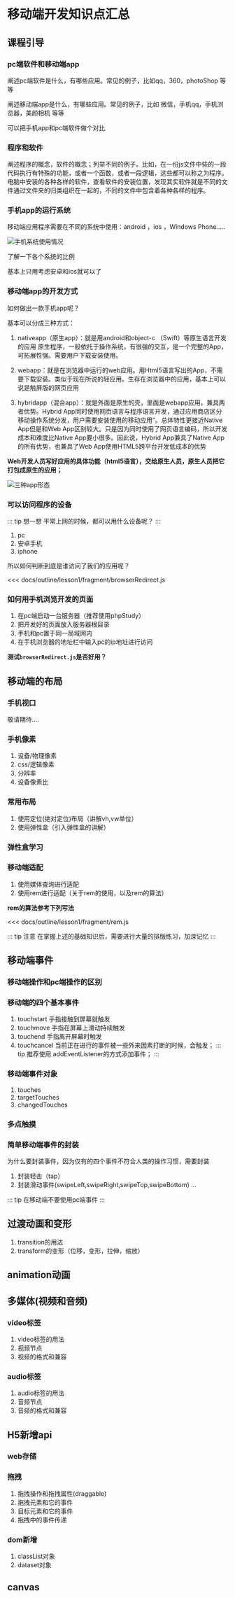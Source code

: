 # 移动端开发知识点汇总

## 课程引导

### pc端软件和移动端app

阐述pc端软件是什么，有哪些应用。常见的例子，比如qq，360，photoShop 等等

阐述移动端app是什么，有哪些应用。常见的例子，比如 微信，手机qq，手机浏览器，美颜相机 等等

可以把手机app和pc端软件做个对比

### 程序和软件

阐述程序的概念，软件的概念；列举不同的例子。比如，在一份js文件中些的一段代码执行有特殊的功能，或者一个函数，或者一段逻辑，这些都可以称之为程序。电脑中安装的各种各样的软件，查看软件的安装位置，发现其实软件就是不同的文件通过文件夹的归类组织在一起的，不同的文件中包含着各种各样的程序。

### 手机app的运行系统

移动端应用程序需要在不同的系统中使用：android ，ios ，Windows Phone.....

![手机系统使用情况](./img/1.png)

了解一下各个系统的比例   

基本上只用考虑安卓和ios就可以了

### 移动端app的开发方式

如何做出一款手机app呢？

基本可以分成三种方式：

1. nativeapp（原生app）：就是用android和object-c （Swift）等原生语言开发的应用
原生程序，一般依托于操作系统，有很强的交互，是一个完整的App，可拓展性强。需要用户下载安装使用。


2. webapp：就是在浏览器中运行的web应用。用Html5语言写出的App，不需要下载安装。类似于现在所说的轻应用。生存在浏览器中的应用，基本上可以说是触屏版的网页应用

3. hybridapp（混合app）：就是外面是原生的壳，里面是webapp应用，兼具两者优势。Hybrid App同时使用网页语言与程序语言开发，通过应用商店区分移动操作系统分发，用户需要安装使用的移动应用”。总体特性更接近Native App但是和Web App区别较大。只是因为同时使用了网页语言编码，所以开发成本和难度比Native App要小很多。因此说，Hybrid App兼具了Native App的所有优势，也兼具了Web App使用HTML5跨平台开发低成本的优势

**Web开发人员写好应用的具体功能（html5语言），交给原生人员，原生人员把它打包成原生的应用；**

![三种app形态](./img/2.png)

### 可以访问程序的设备

::: tip 想一想
平常上网的时候，都可以用什么设备呢？
:::

1. pc
2. 安卓手机
3. iphone

所以如何判断到底是谁访问了我们的应用呢？

<<< docs/outline/lesson1/fragment/browserRedirect.js

### 如何用手机浏览开发的页面

1. 在pc端启动一台服务器（推荐使用phpStudy）
2. 把开发好的页面放入服务器根目录
3. 手机和pc置于同一局域网内
4. 在手机浏览器的地址栏中输入pc的ip地址进行访问

**测试`browserRedirect.js`是否好用？**


## 移动端的布局

### 手机视口
敬请期待....
### 手机像素

1. 设备/物理像素
2. css/逻辑像素
3. 分辨率
4. 设备像素比

### 常用布局

1. 使用定位(绝对定位)布局（讲解vh,vw单位）
2. 使用弹性盒（引入弹性盒的讲解）

### 弹性盒学习

### 移动端适配

1. 使用媒体查询进行适配
2. 使用rem进行适配（关于rem的使用，以及rem的算法）

**rem的算法参考下列写法**

<<< docs/outline/lesson1/fragment/rem.js

::: tip 注意
在掌握上述的基础知识后，需要进行大量的排版练习，加深记忆
:::

## 移动端事件

### 移动端操作和pc端操作的区别

### 移动端的四个基本事件

1. touchstart   手指接触到屏幕就触发
2. touchmove  手指在屏幕上滑动持续触发
3. touchend   手指离开屏幕时触发
4. touchcancel  当前正在进行的事件被一些外来因素打断的时候，会触发；
::: tip
推荐使用  addEventListener的方式添加事件；
:::

### 移动端事件对象

1. touches
2. targetTouches
3. changedTouches

### 多点触摸

### 简单移动端事件的封装

为什么要封装事件，因为仅有的四个事件不符合人类的操作习惯，需要封装
1. 封装轻击（tap）
2. 封装滑动事件(swipeLeft,swipeRight,swipeTop,swipeBottom)
...

::: tip
在移动端不要使用pc端事件
:::

## 过渡动画和变形

1. transition的用法
2. transform的变形（位移，变形，拉伸，缩放）

## animation动画

## 多媒体(视频和音频)

### video标签

1. video标签的用法
2. 视频节点
3. 视频的格式和兼容

### audio标签

1. audio标签的用法
2. 音频节点
3. 音频的格式和兼容

## H5新增api

### web存储

### 拖拽

1. 拖拽操作和拖拽属性(draggable)
2. 拖拽元素和它的事件
3. 目标元素和它的事件
4. 拖拽中的事件传递

### dom新增
1. classList对象
2. dataset对象

## canvas









